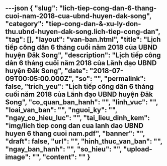 ---json
{
    "slug": "lich-tiep-cong-dan-6-thang-cuoi-nam-2018-cua-ubnd-huyen-dak-song",
    "category": "tiep-cong-dan-&-xu-ly-don-thu.ubnd-huyen-dak-song.lich-tiep-cong-dan",
    "tag": [],
    "layout": "van-ban.html",
    "title": "Lịch tiếp công dân 6 tháng cuối năm 2018 của UBND huyện Đăk Song",
    "description": "Lịch tiếp công dân 6 tháng cuối năm 2018 của Lãnh đạo UBND huyện Đăk Song",
    "date": "2018-07-09T00:05:00.000Z",
    "so": "",
    "permalink": false,
    "trich_yeu": "Lịch tiếp công dân 6 tháng cuối năm 2018 của Lãnh đạo UBND huyện Đăk Song",
    "co_quan_ban_hanh": "",
    "linh_vuc": "",
    "loai_van_ban": "",
    "nguoi_ky": "",
    "ngay_co_hieu_luc": "",
    "tai_lieu_dinh_kem": "img/lich tiep cong dan cua lanh dao UBND huyen 6 thang cuoi nam.pdf",
    "banner": "",
    "draft": false,
    "url": "",
    "hinh_thuc_van_ban": "",
    "ngay_ban_hanh": "",
    "so_hieu": "",
    "upload-image": "",
    "__content__": ""
}
---
